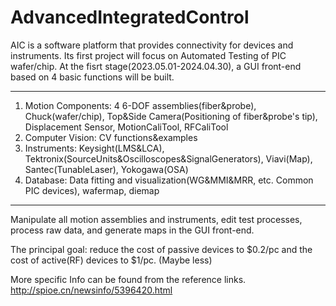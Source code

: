 # AdvancedIntegratedControl
AIC is a software platform that provides connectivity for devices and instruments.
Its first project will focus on Automated Testing of PIC wafer/chip.
At the fisrt stage(2023.05.01-2024.04.30), a GUI front-end based on 4 basic functions will be built.
---- ---- ---- ----
1. Motion Components: 4 6-DOF assemblies(fiber&probe), Chuck(wafer/chip), Top&Side Camera(Positioning of fiber&probe's tip), Displacement Sensor, MotionCaliTool, RFCaliTool
2. Computer Vision: CV functions&examples
3. Instruments: Keysight(LMS&LCA), Tektronix(SourceUnits&Oscilloscopes&SignalGenerators), Viavi(Map), Santec(TunableLaser), Yokogawa(OSA)
4. Database: Data fitting and visualization(WG&MMI&MRR, etc. Common PIC devices), wafermap, diemap
---- ---- ---- ----
Manipulate all motion assemblies and instruments, edit test processes, process raw data, and generate maps in the GUI front-end.

The principal goal: reduce the cost of passive devices to $0.2/pc and the cost of active(RF) devices to $1/pc. (Maybe less)

More specific Info can be found from the reference links.
http://spioe.cn/newsinfo/5396420.html
